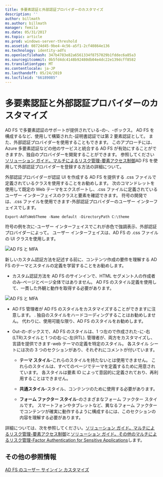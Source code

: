 ```yaml
---
title: 多要素認証と外部認証プロバイダーのカスタマイズ
description: ''
author: billmath
ms.author: billmath
manager: femila
ms.date: 05/31/2017
ms.topic: article
ms.prod: windows-server-threshold
ms.assetid: 08724d45-9be4-4c56-a5f1-2cf40864e136
ms.technology: identity-adfs
ms.openlocfilehash: 347b4783e82a6561334f8757029b1fddec6a85a3
ms.sourcegitcommit: 0b5fd4dc4148b92480db04e4dc22e139dcff8582
ms.translationtype: MT
ms.contentlocale: ja-JP
ms.lasthandoff: 05/24/2019
ms.locfileid: "66189085"
---
```

# <a name="multi-factor-authentication-and-external-authentication-providers-customization"></a>多要素認証と外部認証プロバイダーのカスタマイズ 



AD FS で多要素認証のサポートが提供されている\-の\-、\-ボックス。 AD FS を構成するなど、使用して構築された\-証明書認証では第 2 要素認証として。 また、外部認証プロバイダーを使用することもできます。 このアプローチには、Azure 多要素認証などの他のサービスと統合する AD FS が有効にすることができますか、独自のプロバイダーを開発することができます。 参照してください[ソリューション ガイド。マルチによるリスク管理\-要素アクセス制御](https://technet.microsoft.com/library/dn280937.aspx)AD FS を使用して外部認証プロバイダーを登録する方法の詳細について。  
  
外部認証プロバイダーが認証 UI を作成する AD FS を提供する .css ファイルで定義されているクラスを使用することをお勧めします。 次のコマンドレットを使用して既定の Web テーマをエクスポートし、.css ファイルに定義されているユーザー インターフェイスのクラスと要素を確認できます。 符号の開発では、.css ファイルを使用できます\-外部認証プロバイダーのユーザー インターフェイスでします。  
  

    Export-AdfsWebTheme -Name default -DirectoryPath C:\theme  
 
  
符号の例を次に\-ユーザー インターフェイスでこれが赤色で強調表示、外部認証プロバイダーによって。 ユーザー インターフェイスは、AD FS の .css ファイルの UI クラスを使用します。  
  
![AD FS と MFA](media/AD-FS-user-sign-in-customization/ADFS_Blue_Custom8.png)  
  
新しいカスタム認証方法を記述する前に、コンテンツ作成の要件を理解する AD FS のテーマとスタイルの定義を学習することをお勧めします。  
  
-   カスタム認証方法を AD FS のサインインで、HTML セグメント人の作成者のみ\-ページとページ全体ではありません。 AD FS のスタイル定義を使用して、一貫した外観と動作を取得する必要があります。  
  
![AD FS と MFA](media/AD-FS-user-sign-in-customization/ADFS_Blue_Custom9.png)  
  
-   AD FS 管理者が AD FS のスタイルをカスタマイズすることができますに注意します。 . 独自のスタイルをハードコーディングすることはお勧めしません。 代わりに、使用可能な限り、AD FS のスタイルをお勧めします。  
  
-   Out\-の\-ボックスで、AD FS のスタイルは、1 つ左ので作成された\-に\-右\(LTR\)スタイルと 1 つの右\-に\-左\(RTL\). 管理者が、両方をカスタマイズし、言語を提供できます\-web テーマの定義を特定のスタイル。 各スタイル シートには次の 3 つのセクションがあり、それぞれにコメントが付いています。  
  
    -   **テーマ スタイル**\-これらのスタイルを持たないとは使用できません。 これらのスタイルは、すべてのページでテーマを定義するために用意されています。 各スタイルは要素 ID によって意図的に定義されており、再利用することはできません。  
  
    -   **共通スタイル**\-スタイル、コンテンツのために使用する必要があります。  
  
    -   **フォーム ファクター スタイル**\-のさまざまなフォーム ファクター スタイルです。 スマートフォンやタブレットなど、異なるフォーム ファクターでコンテンツが確実に動作するように構成するには、このセクションの内容を理解する必要があります。  
  
詳細については、次を参照してください。[ソリューション ガイド。マルチによるリスク管理\-要素アクセス制御](https://technet.microsoft.com/library/dn280937.aspx)と[ソリューション ガイド。その他のマルチによるリスク管理\-Factor Authentication for Sensitive Applications](https://tnstage.redmond.corp.microsoft.com/library/dn280949.aspx)します。  

## <a name="additional-references"></a>その他の参照情報 
[AD FS のユーザー サインイン カスタマイズ](AD-FS-user-sign-in-customization.md) 
